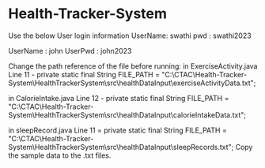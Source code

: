 # Health-Tracker-System
Use the below User login information
UserName: swathi
pwd : swathi2023

UserName : john
UserPwd : john2023

Change the path reference of the file before running:
in ExerciseActivity.java
Line 11 - private static final String FILE_PATH = "C:\\CTAC\\Health-Tracker-System\\HealthTrackerSystem\\src\\healthDataInput\\exerciseActivityData.txt";

in CalorieIntake.java
Line 12 -   private static final String FILE_PATH = "C:\\CTAC\\Health-Tracker-System\\HealthTrackerSystem\\src\\healthDataInput\\calorieIntakeData.txt";

in sleepRecord.java
Line 11 =   private static final String FILE_PATH = "C:\\CTAC\\Health-Tracker-System\\HealthTrackerSystem\\src\\healthDataInput\\sleepRecords.txt";
 Copy the sample data to the .txt files.
